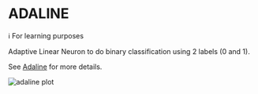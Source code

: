 # ADALINE

ℹ️ For learning purposes

Adaptive Linear Neuron to do binary classification using 2 labels (0 and 1).

See [Adaline](https://en.wikipedia.org/wiki/ADALINE) for more details.

![adaline plot](https://github.com/kimious/adaline/assets/28677714/88b2ff85-e288-4391-b93e-eb4ade5b927d)
